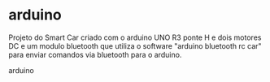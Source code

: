 arduino
=======
Projeto do Smart Car criado com o arduino UNO R3 ponte H e dois motores DC e um modulo bluetooth que utiliza o software "arduino bluetooth rc car" para enviar comandos  via bluetooth para o arduino.

arduino
